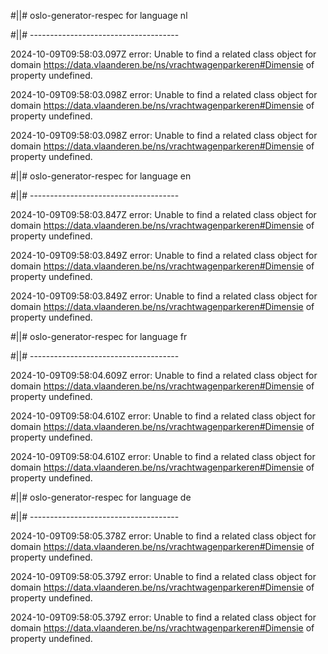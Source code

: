 #||# oslo-generator-respec for language nl  

#||# -------------------------------------  

2024-10-09T09:58:03.097Z error: Unable to find a related class object for domain https://data.vlaanderen.be/ns/vrachtwagenparkeren#Dimensie of property undefined.

2024-10-09T09:58:03.098Z error: Unable to find a related class object for domain https://data.vlaanderen.be/ns/vrachtwagenparkeren#Dimensie of property undefined.

2024-10-09T09:58:03.098Z error: Unable to find a related class object for domain https://data.vlaanderen.be/ns/vrachtwagenparkeren#Dimensie of property undefined.

#||# oslo-generator-respec for language en  

#||# -------------------------------------  

2024-10-09T09:58:03.847Z error: Unable to find a related class object for domain https://data.vlaanderen.be/ns/vrachtwagenparkeren#Dimensie of property undefined.

2024-10-09T09:58:03.849Z error: Unable to find a related class object for domain https://data.vlaanderen.be/ns/vrachtwagenparkeren#Dimensie of property undefined.

2024-10-09T09:58:03.849Z error: Unable to find a related class object for domain https://data.vlaanderen.be/ns/vrachtwagenparkeren#Dimensie of property undefined.

#||# oslo-generator-respec for language fr  

#||# -------------------------------------  

2024-10-09T09:58:04.609Z error: Unable to find a related class object for domain https://data.vlaanderen.be/ns/vrachtwagenparkeren#Dimensie of property undefined.

2024-10-09T09:58:04.610Z error: Unable to find a related class object for domain https://data.vlaanderen.be/ns/vrachtwagenparkeren#Dimensie of property undefined.

2024-10-09T09:58:04.610Z error: Unable to find a related class object for domain https://data.vlaanderen.be/ns/vrachtwagenparkeren#Dimensie of property undefined.

#||# oslo-generator-respec for language de  

#||# -------------------------------------  

2024-10-09T09:58:05.378Z error: Unable to find a related class object for domain https://data.vlaanderen.be/ns/vrachtwagenparkeren#Dimensie of property undefined.

2024-10-09T09:58:05.379Z error: Unable to find a related class object for domain https://data.vlaanderen.be/ns/vrachtwagenparkeren#Dimensie of property undefined.

2024-10-09T09:58:05.379Z error: Unable to find a related class object for domain https://data.vlaanderen.be/ns/vrachtwagenparkeren#Dimensie of property undefined.


